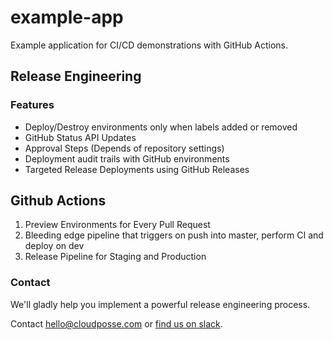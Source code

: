 # example-app






Example application for CI/CD demonstrations with GitHub Actions.

## Release Engineering

### Features

* Deploy/Destroy environments only when labels added or removed
* GitHub Status API Updates
* Approval Steps (Depends of repository settings)
* Deployment audit trails with GitHub environments
* Targeted Release Deployments using GitHub Releases

## Github Actions

1. Preview Environments for Every Pull Request
2. Bleeding edge pipeline that triggers on push into master, perform CI and deploy on dev
3. Release Pipeline for Staging and Production




### Contact

We'll gladly help you implement a powerful release engineering process.

Contact <hello@cloudposse.com> or [find us on slack](https://slack.sweetops.com).
